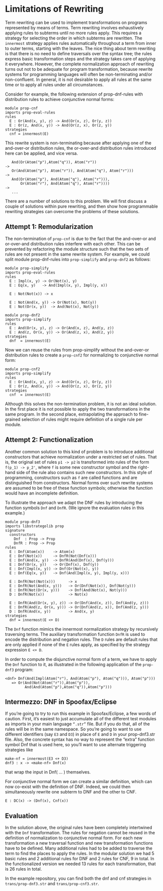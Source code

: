 # Limitations of Rewriting

Term rewriting can be used to implement transformations on programs represented by means of terms.
Term rewriting involves exhaustively applying rules to subterms until no more rules apply.
This requires a strategy for selecting the order in which subterms are rewritten.
The `innermost` strategy applies rules automatically throughout a term from inner to outer terms, starting with the leaves.
The nice thing about term rewriting is that there is no need to define traversals over the syntax tree; the rules express basic transformation steps and the strategy takes care of applying it everywhere.
However, the complete normalization approach of rewriting turns out not to be adequate for program transformation, because rewrite systems for programming languages will often be non-terminating and/or non-confluent.
In general, it is not desirable to apply all rules at the same time or to apply all rules under all circumstances.

Consider for example, the following extension of prop-dnf-rules with distribution rules to achieve conjunctive normal forms:

```stratego
module prop-cnf
imports prop-eval-rules
rules
  E : Or(And(x, y), z) -> And(Or(x, z), Or(y, z))
  E : Or(z, And(x, y)) -> And(Or(z, x), Or(z, y))
strategies
  cnf = innermost(E)
```

This rewrite system is non-terminating because after applying one of the and-over-or distribution rules, the or-over-and distribution rules introduced here can be applied, and vice versa.

```stratego
   And(Or(Atom("p"),Atom("q")), Atom("r"))
->
   Or(And(Atom("p"), Atom("r")), And(Atom("q"), Atom("r")))
->
   And(Or(Atom("p"), And(Atom("q"), Atom("r"))),
       Or(Atom("r"), And(Atom("q"), Atom("r"))))
->
   ...
```

There are a number of solutions to this problem.
We will first discuss a couple of solutions within pure rewriting, and then show how programmable rewriting strategies can overcome the problems of these solutions.


## Attempt 1: Remodularization

The non-termination of `prop-cnf` is due to the fact that the and-over-or and or-over-and distribution rules interfere with each other.
This can be prevented by refactoring the module structure such that the two sets of rules are not present in the same rewrite system.
For example, we could split module prop-dnf-rules into `prop-simplify` and `prop-dnf2` as follows:

```stratego
module prop-simplify
imports prop-eval-rules
rules
  E : Impl(x, y) -> Or(Not(x), y)
  E : Eq(x, y)   -> And(Impl(x, y), Impl(y, x))

  E : Not(Not(x)) -> x

  E : Not(And(x, y)) -> Or(Not(x), Not(y))
  E : Not(Or(x, y))  -> And(Not(x), Not(y))
```

```stratego
module prop-dnf2
imports prop-simplify
rules
  E : And(Or(x, y), z) -> Or(And(x, z), And(y, z))
  E : And(z, Or(x, y)) -> Or(And(z, x), And(z, y))
strategies
  dnf  = innermost(E)
```

Now we can reuse the rules from prop-simplify without the and-over-or distribution rules to create a `prop-cnf2` for normalizing to conjunctive normal form:


```stratego
module prop-cnf2
imports prop-simplify
rules
  E : Or(And(x, y), z) -> And(Or(x, z), Or(y, z))
  E : Or(z, And(x, y)) -> And(Or(z, x), Or(z, y))
strategies
  cnf  = innermost(E)
```

Although this solves the non-termination problem, it is not an ideal solution.
In the first place it is not possible to apply the two transformations in the same program.
In the second place, extrapolating the approach to fine-grained selection of rules might require definition of a single rule per module.

## Attempt 2: Functionalization

Another common solution to this kind of problem is to introduce additional constructors that achieve normalization under a restricted set of rules.
That is, the original set of rules `p1 -> p2` is transformed into rules of the form `f(p_1) -> p_2'`, where `f` is some new constructor symbol and the right-hand side of the rule also contains such new constructors.
In this style of programming, constructors such as `f` are called functions and are distinguished from constructors.
Normal forms over such rewrite systems are assumed to be free of these function symbols; otherwise the function would have an incomplete definition.

To illustrate the approach we adapt the DNF rules by introducing the function symbols `Dnf` and `DnfR`.
(We ignore the evaluation rules in this example.)

```stratego
module prop-dnf3
imports libstrategolib prop
signature
  constructors
    Dnf  : Prop -> Prop
    DnfR : Prop -> Prop
rules
  E : Dnf(Atom(x))    -> Atom(x)
  E : Dnf(Not(x))     -> DnfR(Not(Dnf(x)))
  E : Dnf(And(x, y))  -> DnfR(And(Dnf(x), Dnf(y)))
  E : Dnf(Or(x, y))   -> Or(Dnf(x), Dnf(y))
  E : Dnf(Impl(x, y)) -> Dnf(Or(Not(x), y))
  E : Dnf(Eq(x, y))   -> Dnf(And(Impl(x, y), Impl(y, x)))

  E : DnfR(Not(Not(x)))      -> x
  E : DnfR(Not(And(x, y)))   -> Or(Dnf(Not(x)), Dnf(Not(y)))
  E : DnfR(Not(Or(x, y)))    -> Dnf(And(Not(x), Not(y)))
  D : DnfR(Not(x))           -> Not(x)

  E : DnfR(And(Or(x, y), z)) -> Or(Dnf(And(x, z)), Dnf(And(y, z)))
  E : DnfR(And(z, Or(x, y))) -> Or(Dnf(And(z, x)), Dnf(And(z, y)))
  D : DnfR(And(x, y))        -> And(x, y)
strategies
  dnf = innermost(E <+ D)
```

The `Dnf` function mimics the innermost normalization strategy by recursively traversing terms.
The auxiliary transformation function `DnfR` is used to encode the distribution and negation rules.
The `D` rules are default rules that are only applied if none of the `E` rules apply, as specified by the strategy expression `E <+ D`.

In order to compute the disjunctive normal form of a term, we have to apply the `Dnf` function to it, as illustrated in the following application of the `prop-dnf3` program:

```stratego
<dnf> Dnf(And(Impl(Atom("r"), And(Atom("p"), Atom("q"))), Atom("p")))
   => Or(And(Not(Atom("r")),Atom("p")),
         And(And(Atom("p"),Atom("q")),Atom("p")))
```


## Intermezzo: DNF in Spoofax/Eclipse

If you’re going to try to run this example in Spoofax/Eclipse, a few words of caution.
First, it’s easiest to just accumulate all of the different test modules as imports in your main language `“.str”` file.
But if you do that, all of the rules will be in the same namespace.
So you’re going to want to use different identifiers (say `E3` and `D3`) in place of `E` and `D` in your prop-dnf3.str file.
Also, the concrete syntax has no way to represent the “extra” function symbol Dnf that is used here, so you’ll want to use alternate triggering strategies like

```stratego
make-nf = innermost(E3 <+ D3)
dnf3 : x -> <make-nf> Dnf(x)
```

that wrap the input in Dnf( ... ) themselves.

For conjunctive normal form we can create a similar definition, which can now co-exist with the definition of DNF.
Indeed, we could then simultaneously rewrite one subterm to DNF and the other to CNF.

```stratego
E : DC(x) -> (Dnf(x), Cnf(x))
```


## Evaluation

In the solution above, the original rules have been completely intertwined with the `Dnf` transformation.
The rules for negation cannot be reused in the definition of normalization to conjunctive normal form.
For each new transformation a new traversal function and new transformation functions have to be defined.
Many additional rules had to be added to traverse the term to find the places to apply the rules.
In the modular solution we had 5 basic rules and 2 additional rules for DNF and 2 rules for CNF, 9 in total.
In the functionalized version we needed 13 rules for each transformation, that is 26 rules in total.

In the example repository, you can find both the dnf and cnf strategies in `trans/prop-dnf3.str` and `trans/prop-cnf3.str`.
